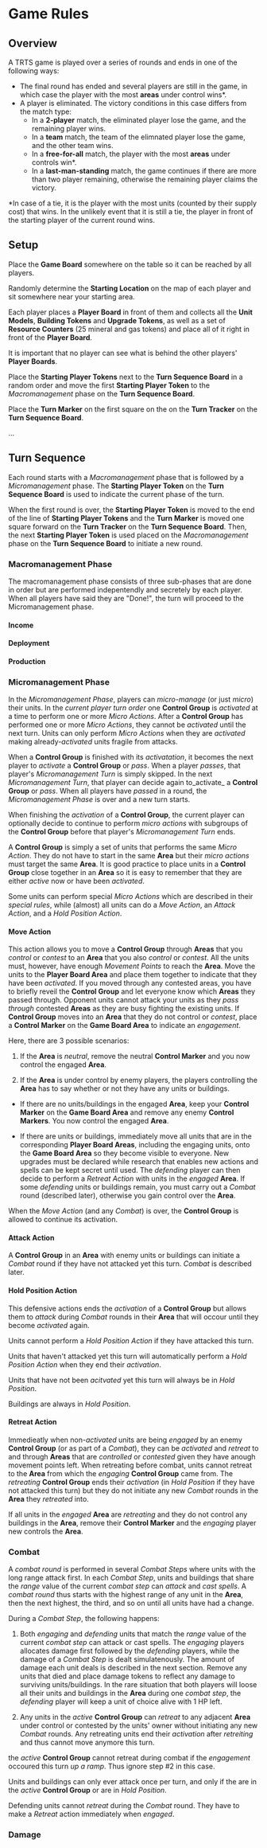 # Game Rules

## Overview
A TRTS game is played over a series of rounds and ends in one of the following ways:

- The final round has ended and several players are still in the game, in which case the player with the most **areas** under control wins*.
- A player is eliminated. The victory conditions in this case differs from the match type:
  - In a **2-player** match, the eliminated player lose the game, and the remaining player wins.
  - In a **team** match, the team of the elimnated player lose the game, and the other team wins.
  - In a **free-for-all** match, the player with the most **areas** under controls win*.
  - In a **last-man-standing** match, the game continues if there are more than two player remaining, otherwise the remaining player claims the victory.

*In case of a tie, it is the player with the most units (counted by their supply cost) that wins. In the unlikely event that it is still a tie, the player in front of the starting player of the current round wins.

## Setup

Place the **Game Board** somewhere on the table so it can be reached by all players.

Randomly determine the **Starting Location** on the map of each player and sit somewhere near your starting area.

Each player places a **Player Board** in front of them and collects all the **Unit Models**, **Building Tokens** and **Upgrade Tokens**, as well as a set of **Resource Counters** (25 mineral and gas tokens) and place all of it right in front of the **Player Board**.

It is important that no player can see what is behind the other players' **Player Boards**.

Place the **Starting Player Tokens** next to the **Turn Sequence Board** in a random order and move the first **Starting Player Token** to the _Macromanagement_ phase on the **Turn Sequence Board**.

Place the **Turn Marker** on the first square on the on the **Turn Tracker** on the **Turn Sequence Board**.

...

## Turn Sequence 

Each round starts with a _Macromanagement_ phase that is followed by a _Micromanagement_ phase. The **Starting Player Token** on the **Turn Sequence Board** is used to indicate the current phase of the turn.

When the first round is over, the **Starting Player Token** is moved to the end of the line of **Starting Player Tokens** and the **Turn Marker** is moved one square forward on the **Turn Tracker** on the **Turn Sequence Board**. Then, the next **Starting Player Token** is used placed on the _Macromanagement_ phase on the **Turn Sequence Board** to initiate a new round.

### Macromanagement Phase

The macromanagement phase consists of three sub-phases that are done in order but are performed indepentendly and secretely by each player. When all players have said they are "Done!", the turn will proceed to the Micromanagement phase.

#### Income

#### Deployment

#### Production

### Micromanagement Phase

In the _Micromanagement Phase_, players can _micro-manage_ (or just _micro_) their units. In the _current player turn order_ one **Control Group** is _activated_ at a time to perform one or more _Micro Actions_. After a **Control Group** has performed one or more _Micro Actions_, they cannot be _activated_ until the next turn. Units can only perform _Micro Actions_ when they are _activated_ making already-_activated_ units fragile from attacks. 

When a **Control Group** is finished with its _activatation_, it becomes the next player to _activate_ a **Control Group** or _pass_. When a player _passes_, that player's _Micromanagement Turn_ is simply skipped. In the next _Micromanagement Turn_, that player can decide again to_activate_ a **Control Group** or _pass_. When all players have _passed_ in a round, the _Micromanagement Phase_ is over and a new turn starts.

When finishing the _activation_ of a **Control Group**, the current player can optionally decide to continue to perform _micro actions_ with subgroups of the **Control Group** before that player's _Micromanagement Turn_ ends.

A **Control Group** is simply a set of units that performs the same _Micro Action_. They do not have to start in the same **Area** but their _micro actions_ must target the same **Area**. It is good practice to place units in a **Control Group** close together in an **Area** so it is easy to remember that they are either _active_ now or have been _activated_.

Some units can perform special _Micro Actions_ which are described in their _special rules_, while (almost) all units can do a _Move Action_, an _Attack Action_, and a _Hold Position Action_. 

#### Move Action

This action allows you to move a **Control Group** through **Areas** that you _control_ or _contest_ to an **Area** that you also _control_ or _contest_. All the units must, however, have enough _Movement Points_ to reach the **Area**. Move the units to the **Player Board Area** and place them together to indicate that they have been _activated_. If you moved through any contested areas, you have to briefly reveil the **Control Group** and let everyone know which **Areas** they passed through. Opponent units cannot attack your units as they _pass through_ contested **Areas** as they are busy fighting the existing units. If **Control Group** moves into an **Area** that they do not control or _contest_, place a **Control Marker** on the **Game Board Area** to indicate an _engagement_. 

Here, there are 3 possible scenarios:

1. If the **Area** is _neutral_, remove the neutral **Control Marker** and you now control the engaged **Area**. 

2. If the **Area** is under control by enemy players, the players controlling the **Area** has to say whether or not they have any units or buildings.

* If there are no units/buildings in the engaged **Area**, keep your **Control Marker** on the **Game Board Area** and remove any enemy **Control Markers**. You now control the engaged **Area**.

* If there are units or buildings, immediately move all units that are in the corresponding **Player Board Areas**, including the engaging units, onto the **Game Board Area** so they become visible to everyone. New upgrades must be declared while research that enables new actions and spells can be kept secret until used.
The _defending_ player can then decide to perform a _Retreat Action_ with units in the _engaged_ **Area**. If some _defending_ units or buildings remain, you must carry out a _Combat_ round (described later), otherwise you gain control over the **Area**.

When the _Move Action_ (and any _Combat_) is over, the **Control Group** is allowed to continue its activation.

#### Attack Action
A **Control Group** in an **Area** with enemy units or buildings can initiate a _Combat_ round if they have not attacked yet this turn. _Combat_ is described later.

#### Hold Position Action
This defensive actions ends the _activation_ of a **Control Group** but allows them to _attack_ during _Combat_ rounds in their **Area** that will occour until they become _activated_ again.

Units cannot perform a _Hold Position Action_ if they have attacked this turn.

Units that haven't attacked yet this turn will automatically perform a _Hold Position Action_ when they end their _activation_.

Units that have not been _acitvated_ yet this turn will always be in _Hold Position_.

Buildings are always in _Hold Position_.

#### Retreat Action
Immedieatly when non-_activated_ units are being _engaged_ by an enemy **Control Group** (or as part of a _Combat_), they can be _activated_ and _retreat_ to and through **Areas** that are _controlled_ or _contested_ given they have anough movement points left. When retreating before combat, units cannot retreat to the **Area** from which the _engaging_ **Control Group** came from. The _retreating_ **Control Group** ends their _activation_ (in _Hold Position_ if they have not attacked this turn) but they do not initiate any new _Combat_ rounds in the **Area** they _retreated_ into. 

If all units in the _engaged_ **Area** are _retreating_ and they do not control any buildings in the **Area**, remove their **Control Marker** and the _engaging_ player new controls the **Area**.

### Combat
A _combat round_ is performed in several _Combat Steps_ where units with the long range attack first. In each _Combat Step_, units and buildings that share the _range_ value of the current _combat step_ can _attack_ and _cast spells_. A _combat round_ thus starts with the highest range of any unit in the **Area**, then the next highest, the third, and so on until all units have had a change. 

During a _Combat Step_, the following happens:

1. Both _engaging_ and _defending_ units that match the _range_ value of the current _combat step_ can attack or cast spells. The _engaging_ players allocates damage first followed by the _defending_ players, while the damage of a _Combat Step_ is dealt simulatenously. The amount of damage each unit deals is described in the next section. Remove any units that died and place damage tokens to reflect any damage to surviving units/buildings. In the rare situation that both players will loose all their units and buildings in the **Area** during one _combat step_, the _defending_ player will keep a unit of choice alive with 1 HP left.

2. Any units in the _active_ **Control Group** can _retreat_ to any adjacent **Area** under control or contested by the units' owner without initiating any new _Combat_ rounds. Any retreating units end their _activation_ after _retreiting_ and thus cannot move anymore this turn. 

the _active_ **Control Group** cannot retreat during combat if the _engagement_ occoured this turn _up a ramp_. Thus ignore step #2 in this case. 

Units and buildings can only ever attack once per turn, and only if the are in the _active_ **Control Group** or are in _Hold Position_.

Defending units cannot _retreat_ during the _Combat_ round. They have to make a _Retreat_ action immediately when _engaged_.

### Damage

